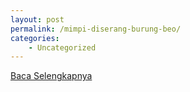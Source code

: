 ```yaml
---
layout: post
permalink: /mimpi-diserang-burung-beo/
categories:
    - Uncategorized
---
```


[Baca Selengkapnya](/05)